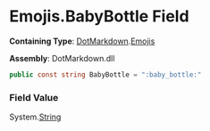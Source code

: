 # Emojis\.BabyBottle Field

**Containing Type**: [DotMarkdown](../../README.md)\.[Emojis](../README.md)

**Assembly**: DotMarkdown\.dll

```csharp
public const string BabyBottle = ":baby_bottle:"
```

### Field Value

System\.[String](https://docs.microsoft.com/en-us/dotnet/api/system.string)